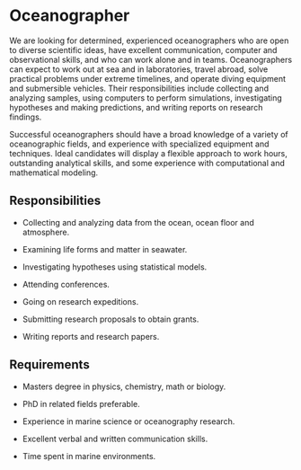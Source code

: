 # Oceanographer

We are looking for determined, experienced oceanographers who are open to diverse scientific ideas, have excellent communication, computer and observational skills, and who can work alone and in teams. Oceanographers can expect to work out at sea and in laboratories, travel abroad, solve practical problems under extreme timelines, and operate diving equipment and submersible vehicles. Their responsibilities include collecting and analyzing samples, using computers to perform simulations, investigating hypotheses and making predictions, and writing reports on research findings.

Successful oceanographers should have a broad knowledge of a variety of oceanographic fields, and experience with specialized equipment and techniques. Ideal candidates will display a flexible approach to work hours, outstanding analytical skills, and some experience with computational and mathematical modeling.

## Responsibilities

* Collecting and analyzing data from the ocean, ocean floor and atmosphere.

* Examining life forms and matter in seawater.

* Investigating hypotheses using statistical models.

* Attending conferences.

* Going on research expeditions.

* Submitting research proposals to obtain grants.

* Writing reports and research papers.

## Requirements

* Masters degree in physics, chemistry, math or biology.

* PhD in related fields preferable.

* Experience in marine science or oceanography research.

* Excellent verbal and written communication skills.

* Time spent in marine environments.

